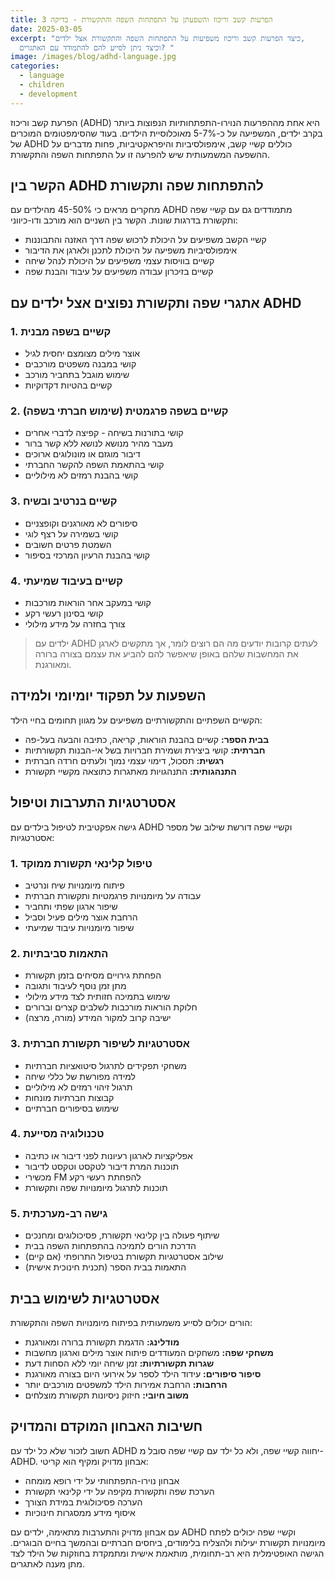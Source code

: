 ```yaml
---
title: הפרעות קשב וריכוז והשפעתן על התפתחות השפה והתקשורת - בדיקה 3
date: 2025-03-05
excerpt: "כיצד הפרעות קשב וריכוז משפיעות על התפתחות השפה והתקשורת אצל ילדים,
  וכיצד ניתן לסייע להם להתמודד עם האתגרים? "
image: /images/blog/adhd-language.jpg
categories:
  - language
  - children
  - development
---
```

הפרעת קשב וריכוז (ADHD) היא אחת מההפרעות הנוירו-התפתחותיות הנפוצות ביותר בקרב ילדים, המשפיעה על כ-5-7% מאוכלוסיית הילדים. בעוד שהסימפטומים המוכרים של ADHD כוללים קשיי קשב, אימפולסיביות והיפראקטיביות, פחות מדברים על ההשפעה המשמעותית שיש להפרעה זו על התפתחות השפה והתקשורת.

## הקשר בין ADHD להתפתחות שפה ותקשורת

מחקרים מראים כי 45-50% מהילדים עם ADHD מתמודדים גם עם קשיי שפה ותקשורת בדרגות שונות. הקשר בין השניים הוא מורכב ודו-כיווני:

* קשיי הקשב משפיעים על היכולת לרכוש שפה דרך האזנה והתבוננות
* אימפולסיביות משפיעה על היכולת לתכנן ולארגן את הדיבור
* קשיים בוויסות עצמי משפיעים על היכולת לנהל שיחה
* קשיים בזיכרון עבודה משפיעים על עיבוד והבנת שפה

## אתגרי שפה ותקשורת נפוצים אצל ילדים עם ADHD

### 1. קשיים בשפה מבנית

* אוצר מילים מצומצם יחסית לגיל
* קושי במבנה משפטים מורכבים
* שימוש מוגבל בתחביר מורכב
* קשיים בהטיות דקדוקיות

### 2. קשיים בשפה פרגמטית (שימוש חברתי בשפה)

* קושי בתורנות בשיחה - קפיצה לדברי אחרים
* מעבר מהיר מנושא לנושא ללא קשר ברור
* דיבור מוגזם או מונולוגים ארוכים
* קושי בהתאמת השפה להקשר החברתי
* קושי בהבנת רמזים לא מילוליים

### 3. קשיים בנרטיב ובשיח

* סיפורים לא מאורגנים וקופצניים
* קושי בשמירה על רצף לוגי
* השמטת פרטים חשובים
* קושי בהבנת הרעיון המרכזי בסיפור

### 4. קשיים בעיבוד שמיעתי

* קושי במעקב אחר הוראות מורכבות
* קושי בסינון רעשי רקע
* צורך בחזרה על מידע מילולי

> ילדים עם ADHD לעתים קרובות יודעים מה הם רוצים לומר, אך מתקשים לארגן את המחשבות שלהם באופן שיאפשר להם להביע את עצמם בצורה ברורה ומאורגנת.

## השפעות על תפקוד יומיומי ולמידה

הקשיים השפתיים והתקשורתיים משפיעים על מגוון תחומים בחיי הילד:

* **בבית הספר:** קשיים בהבנת הוראות, קריאה, כתיבה והבעה בעל-פה
* **חברתית:** קושי ביצירת ושמירת חברויות בשל אי-הבנות תקשורתיות
* **רגשית:** תסכול, דימוי עצמי נמוך ולעתים חרדה חברתית
* **התנהגותית:** התנהגויות מאתגרות כתוצאה מקשיי תקשורת

## אסטרטגיות התערבות וטיפול

גישה אפקטיבית לטיפול בילדים עם ADHD וקשיי שפה דורשת שילוב של מספר אסטרטגיות:

### 1. טיפול קלינאי תקשורת ממוקד

* פיתוח מיומנויות שיח ונרטיב
* עבודה על מיומנויות פרגמטיות ותקשורת חברתית
* שיפור ארגון שפתי ותחביר
* הרחבת אוצר מילים פעיל וסביל
* שיפור מיומנויות עיבוד שמיעתי

### 2. התאמות סביבתיות

* הפחתת גירויים מסיחים בזמן תקשורת
* מתן זמן נוסף לעיבוד ותגובה
* שימוש בתמיכה חזותית לצד מידע מילולי
* חלוקת הוראות מורכבות לשלבים קצרים וברורים
* ישיבה קרוב למקור המידע (מורה, מרצה)

### 3. אסטרטגיות לשיפור תקשורת חברתית

* משחקי תפקידים לתרגול סיטואציות חברתיות
* למידה מפורשת של כללי שיחה
* תרגול זיהוי רמזים לא מילוליים
* קבוצות חברתיות מונחות
* שימוש בסיפורים חברתיים

### 4. טכנולוגיה מסייעת

* אפליקציות לארגון רעיונות לפני דיבור או כתיבה
* תוכנות המרת דיבור לטקסט וטקסט לדיבור
* מכשירי FM להפחתת רעשי רקע
* תוכנות לתרגול מיומנויות שפה ותקשורת

### 5. גישה רב-מערכתית

* שיתוף פעולה בין קלינאי תקשורת, פסיכולוגים ומחנכים
* הדרכת הורים לתמיכה בהתפתחות השפה בבית
* שילוב אסטרטגיות תקשורת בטיפול התרופתי (אם קיים)
* התאמות בבית הספר (תכנית חינוכית אישית)

## אסטרטגיות לשימוש בבית

הורים יכולים לסייע משמעותית בפיתוח מיומנויות השפה והתקשורת:

* **מודלינג:** הדגמת תקשורת ברורה ומאורגנת
* **משחקי שפה:** משחקים המעודדים פיתוח אוצר מילים וארגון מחשבות
* **שגרות תקשורתיות:** זמן שיחה יומי ללא הסחות דעת
* **סיפור סיפורים:** עידוד הילד לספר על אירועי היום בצורה מאורגנת
* **הרחבות:** הרחבת אמירות הילד למשפטים מורכבים יותר
* **משוב חיובי:** חיזוק ניסיונות תקשורת מוצלחים

## חשיבות האבחון המוקדם והמדויק

חשוב לזכור שלא כל ילד עם ADHD יחווה קשיי שפה, ולא כל ילד עם קשיי שפה סובל מ-ADHD. אבחון מדויק ומקיף הוא קריטי:

* אבחון נוירו-התפתחותי על ידי רופא מומחה
* הערכת שפה ותקשורת מקיפה על ידי קלינאי תקשורת
* הערכה פסיכולוגית במידת הצורך
* איסוף מידע ממסגרות חינוכיות

עם אבחון מדויק והתערבות מתאימה, ילדים עם ADHD וקשיי שפה יכולים לפתח מיומנויות תקשורת יעילות ולהצליח בלימודים, ביחסים חברתיים ובהמשך בחיים הבוגרים. הגישה האופטימלית היא רב-תחומית, מותאמת אישית ומתמקדת בחוזקות של הילד לצד מתן מענה לאתגרים.
